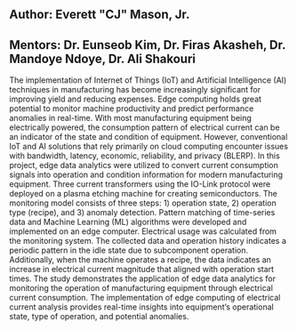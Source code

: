 ## Author: Everett "CJ" Mason, Jr.
## Mentors: Dr. Eunseob Kim, Dr. Firas Akasheh, Dr. Mandoye Ndoye, Dr. Ali Shakouri


The implementation of Internet of Things (IoT) and Artificial Intelligence (AI) techniques in manufacturing has become increasingly significant for improving yield and reducing expenses. Edge computing holds great potential to monitor machine productivity and predict performance anomalies in real-time. With most manufacturing equipment being electrically powered, the consumption pattern of electrical current can be an indicator of the state and condition of equipment. However, conventional IoT and AI solutions that rely primarily on cloud computing encounter issues with bandwidth, latency, economic, reliability, and privacy (BLERP). In this project, edge data analytics were utilized to convert current consumption signals into operation and condition information for modern manufacturing equipment. Three current transformers using the IO-Link protocol were deployed on a plasma etching machine for creating semiconductors. The monitoring model consists of three steps: 1) operation state, 2) operation type (recipe), and 3) anomaly detection. Pattern matching of time-series data and Machine Learning (ML) algorithms were developed and implemented on an edge computer. Electrical usage was calculated from the monitoring system. The collected data and operation history indicates a periodic pattern in the idle state due to subcomponent operation. Additionally, when the machine operates a recipe, the data indicates an increase in electrical current magnitude that aligned with operation start times. The study demonstrates the application of edge data analytics for monitoring the operation of manufacturing equipment through electrical current consumption. The implementation of edge computing of electrical current analysis provides real-time insights into equipment’s operational state, type of operation, and potential anomalies.
